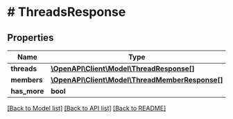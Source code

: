 # # ThreadsResponse

## Properties

Name | Type | Description | Notes
------------ | ------------- | ------------- | -------------
**threads** | [**\OpenAPI\Client\Model\ThreadResponse[]**](ThreadResponse.md) |  |
**members** | [**\OpenAPI\Client\Model\ThreadMemberResponse[]**](ThreadMemberResponse.md) |  |
**has_more** | **bool** |  | [optional]

[[Back to Model list]](../../README.md#models) [[Back to API list]](../../README.md#endpoints) [[Back to README]](../../README.md)
